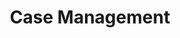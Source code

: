 ---
layout: default
title: Case Management
nav_order: 3
has_children: true
parent: Configuration
---